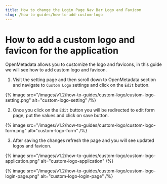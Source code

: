 ```yaml
---
title: How to change the Login Page Nav Bar Logo and Favicon
slug: /how-to-guides/how-to-add-custom-logo
---
```


# How to add a custom logo and favicon for the application

OpenMetadata allows you to customize the logo and favicons, in this guide we will see how to add custom logo and favicon.

1. Visit the setting page and then scroll down to OpenMetadata section and navigate to `Custom Logo` settings and click on the `Edit` button.

{% image
src="/images/v1.2/how-to-guides/custom-logo/custom-logo-setting.png"
alt="custom-logo-setting"
/%}

2. Once you click on the `Edit` button you will be redirected to edit form page, put the values and click on save button.

{% image
src="/images/v1.2/how-to-guides/custom-logo/custom-logo-form.png"
alt="custom-logo-form"
/%}

3. After saving the changes refresh the page and you will see updated logos and favicon.

{% image
src="/images/v1.2/how-to-guides/custom-logo/custom-logo-application.png"
alt="custom-logo-application"
/%}

{% image
src="/images/v1.2/how-to-guides/custom-logo/custom-logo-login-page.png"
alt="custom-logo-login-page"
/%}
